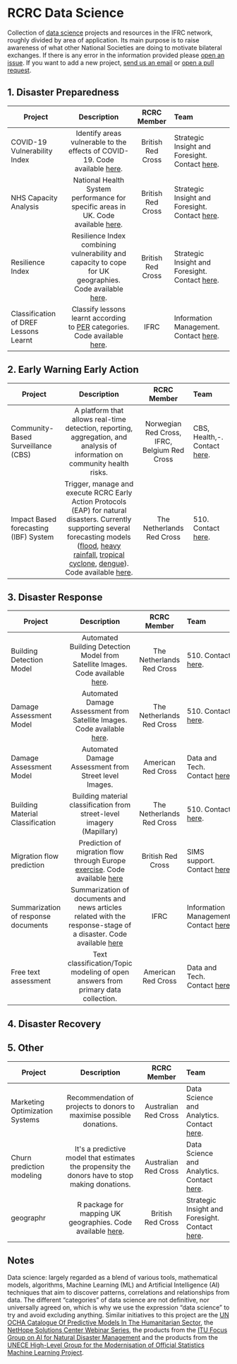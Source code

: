 # RCRC Data Science
Collection of [data science](#datascience) projects and resources in the IFRC network, roughly divided by area of application. Its main purpose is to raise awareness of what other National Societies are doing to motivate bilateral exchanges. If there is any error in the information provided please [open an issue](https://github.com/IFRCGo/rcrc-data-science/issues). If you want to add a new project, [send us an email](mailto:jmargutti</span>@</span>redcross.nl,paola.yela@ifrc.org) or [open a pull request](https://github.com/IFRCGo/rcrc-data-science/pulls).

## 1. Disaster Preparedness
| Project | Description | RCRC Member | Team |
| --------------- | :-----: | :-----: | :----- |
| COVID-19 Vulnerability Index | Identify areas vulnerable to the effects of COVID-19. Code available [here](https://github.com/britishredcrosssociety/covid-19-vulnerability).| British Red Cross | Strategic Insight and Foresight. Contact [here](mailto:mattthomas@redcross.org.uk).| 
| NHS Capacity Analysis | National Health System performance for specific areas in UK. Code available [here](https://github.com/britishredcrosssociety/nhs-capacity).| British Red Cross | Strategic Insight and Foresight. Contact [here](mailto:mattthomas@redcross.org.uk).| 
| Resilience Index | Resilience Index combining vulnerability and capacity to cope for UK geographies. Code available [here](https://github.com/britishredcrosssociety/resilience-index).| British Red Cross | Strategic Insight and Foresight. Contact [here](mailto:mattthomas@redcross.org.uk).| 
| Classification of DREF Lessons Learnt|  Classify lessons learnt according to [PER](https://www.ifrc.org/disaster-preparedness) categories. Code available [here](https://github.com/IFRCGo/DREF-NLP). | IFRC | Information Management. Contact [here](mailto:paola.yela@ifrc.org). | 


## 2. Early Warning Early Action
| Project | Description | RCRC Member | Team | 
| --------------- | :-----: | :-----: | :----- |
| Community-Based Surveillance (CBS) | A platform that allows real-time detection, reporting, aggregation, and analysis of information on community health risks.| Norwegian Red Cross, IFRC, Belgium Red Cross | CBS, Health,-. Contact [here](mailto:rachel.goodermote@ifrc.org). |
| Impact Based forecasting (IBF) System |  Trigger, manage and execute RCRC Early Action Protocols (EAP) for natural disasters. Currently supporting several forecasting models ([flood](https://github.com/rodekruis/IBF_FLOOD_PIPELINE), [heavy rainfall](https://github.com/rodekruis/IBF-rainfall-pipeline), [tropical cyclone](https://github.com/rodekruis/Typhoon-Impact-based-forecasting-model), [dengue](https://github.com/rodekruis/IBF-dengue-model)). Code available [here](https://github.com/rodekruis/IBF-system).| The Netherlands Red Cross | 510. Contact [here](mailto:jmargutti@redcross.nl). |  

## 3. Disaster Response
| Project | Description | RCRC Member | Team | 
| --------------- | :-----: | :-----: | :----- |
| Building Detection Model | Automated Building Detection Model from Satellite Images. Code available [here](https://github.com/rodekruis/automated-building-detection).| The Netherlands Red Cross | 510. Contact [here](mailto:jmargutti@redcross.nl). | 
| Damage Assessment Model |  Automated Damage Assessment from Satellite Images. Code available [here](https://github.com/rodekruis/caladrius).| The Netherlands Red Cross | 510. Contact [here](mailto:jmargutti@redcross.nl). | 
| Damage Assessment Model |  Automated Damage Assessment from Street level Images. | American Red Cross | Data and Tech. Contact [here](mailto:daniel.joseph@redcross.org). |
| Building Material Classification  | Building material classification from street-level imagery (Mapillary) | The Netherlands Red Cross | 510. Contact [here](mailto:jmargutti@redcross.nl). |
| Migration flow prediction | Prediction of migration flow through Europe [exercise](https://medium.com/@Simon_B_Johnson/predicting-migration-flow-through-europe-3b93b0482fcd). Code available [here](https://github.com/SimonbJohnson/greece-15-migration-routes) | British Red Cross | SIMS support. Contact [here](https://twitter.com/Simon_B_Johnson). |
| Summarization of response documents  | Summarization of documents and news articles related with the response-stage of a disaster. Code available [here](https://github.com/IFRCGo/summarization-humanitarian-documents) | IFRC | Information Management. Contact [here](mailto:paola.yela@ifrc.org). |
| Free text assessment | Text classification/Topic modeling of open answers from primary data collection.| American Red Cross | Data and Tech. Contact [here](mailto:daniel.joseph@redcross.org). |


## 4. Disaster Recovery

## 5. Other
| Project | Description | RCRC Member | Team | 
| --------------- | :-----: | :-----: | :----- | 
| Marketing Optimization Systems | Recommendation of projects to donors to maximise possible donations.| Australian Red Cross | Data Science and Analytics. Contact [here](mailto:msamarawickrama@redcross.org.au). | 
| Churn prediction modeling | It's a predictive model that estimates the propensity the donors have to stop making donations. | Australian Red Cross | Data Science and Analytics. Contact [here](mailto:msamarawickrama@redcross.org.au). |
| geographr |R package for mapping UK geographies. Code available [here](https://github.com/britishredcrosssociety/geographr).| British Red Cross | Strategic Insight and Foresight. Contact [here](mailto:mattthomas@redcross.org.uk).|

## Notes
<a name="datascience">Data science</a>: largely regarded as a blend of various tools, mathematical models, algorithms, Machine Learning (ML) and Artificial Intelligence (AI) techniques that aim to discover patterns, correlations and relationships from data. The different “categories” of data science are not definitive, nor universally agreed on, which is why we use the expression “data science” to try and avoid excluding anything. Similar initiatives to this project are the [UN OCHA Catalogue Of Predictive Models In The Humanitarian Sector](https://centre.humdata.org/catalogue-for-predictive-models-in-the-humanitarian-sector/), the [NetHope Solutions Center Webinar Series](https://solutionscenter.nethope.org/webinars-and-events), the products from the [ITU Focus Group on AI for Natural Disaster Management](https://www.itu.int/en/ITU-T/focusgroups/ai4ndm/Pages/default.aspx) and the products from the [UNECE High-Level Group for the Modernisation of Official Statistics Machine Learning Project](https://statswiki.unece.org/display/ML/HLG-MOS+Machine+Learning+Project). 
